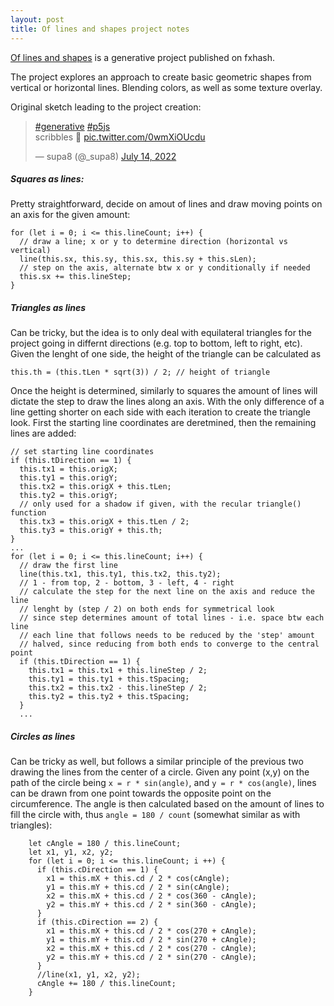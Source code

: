 ```yaml
---
layout: post
title: Of lines and shapes project notes
---
```

<a href="https://www.fxhash.xyz/generative/17015" target="_blank" rel="noopener noreferrer">Of lines and shapes</a>
is a generative project published on fxhash.

The project explores an approach to create basic geometric shapes from vertical or horizontal lines.
Blending colors, as well as some texture overlay.

Original sketch leading to the project creation:

<blockquote class="twitter-tweet"><p lang="en" dir="ltr"><a href="https://twitter.com/hashtag/generative?src=hash&amp;ref_src=twsrc%5Etfw">#generative</a> <a href="https://twitter.com/hashtag/p5js?src=hash&amp;ref_src=twsrc%5Etfw">#p5js</a> <br>scribbles 📝 <a href="https://t.co/0wmXiOUcdu">pic.twitter.com/0wmXiOUcdu</a></p>&mdash; supa8 (@_supa8) <a href="https://twitter.com/_supa8/status/1547700615802851340?ref_src=twsrc%5Etfw">July 14, 2022</a></blockquote> <script async src="https://platform.twitter.com/widgets.js" charset="utf-8"></script> 

##### Squares as lines:
Pretty straightforward, decide on amout of lines and draw moving points on an axis for the given amount:
```
for (let i = 0; i <= this.lineCount; i++) {
  // draw a line; x or y to determine direction (horizontal vs vertical)
  line(this.sx, this.sy, this.sx, this.sy + this.sLen);
  // step on the axis, alternate btw x or y conditionally if needed
  this.sx += this.lineStep;
}
```

##### Triangles as lines
Can be tricky, but the idea is to only deal with equilateral triangles for the project
going in differnt directions (e.g. top to bottom, left to right, etc). Given the lenght of one
side, the height of the triangle can be calculated as
```
this.th = (this.tLen * sqrt(3)) / 2; // height of triangle
```
Once the height is determined, similarly to squares the amount of lines will dictate the step to
draw the lines along an axis. With the only difference of a line getting shorter on each side
with each iteration to create the triangle look. First the starting line coordinates are
deretmined, then the remaining lines are added:
```
// set starting line coordinates
if (this.tDirection == 1) {
  this.tx1 = this.origX;
  this.ty1 = this.origY;
  this.tx2 = this.origX + this.tLen;
  this.ty2 = this.origY;
  // only used for a shadow if given, with the recular triangle() function
  this.tx3 = this.origX + this.tLen / 2;
  this.ty3 = this.origY + this.th;
}
...
for (let i = 0; i <= this.lineCount; i++) {
  // draw the first line
  line(this.tx1, this.ty1, this.tx2, this.ty2);
  // 1 - from top, 2 - bottom, 3 - left, 4 - right
  // calculate the step for the next line on the axis and reduce the line
  // lenght by (step / 2) on both ends for symmetrical look
  // since step determines amount of total lines - i.e. space btw each line
  // each line that follows needs to be reduced by the 'step' amount
  // halved, since reducing from both ends to converge to the central point
  if (this.tDirection == 1) {
    this.tx1 = this.tx1 + this.lineStep / 2;
    this.ty1 = this.ty1 + this.tSpacing;
    this.tx2 = this.tx2 - this.lineStep / 2;
    this.ty2 = this.ty2 + this.tSpacing;
  }
  ...
```

##### Circles as lines
Can be tricky as well, but follows a similar principle of the previous two drawing the lines from the
center of a circle. Given any point (x,y) on the path of the circle being `x = r * sin(angle)`, and
`y = r * cos(angle)`, lines can be drawn from one point towards the opposite point on the circumference.
The angle is then calculated based on the amount of lines to fill the circle with, thus
`angle = 180 / count` (somewhat similar as with triangles):
```
    let cAngle = 180 / this.lineCount;
    let x1, y1, x2, y2;
    for (let i = 0; i <= this.lineCount; i ++) {
      if (this.cDirection == 1) {
        x1 = this.mX + this.cd / 2 * cos(cAngle);
        y1 = this.mY + this.cd / 2 * sin(cAngle);
        x2 = this.mX + this.cd / 2 * cos(360 - cAngle);
        y2 = this.mY + this.cd / 2 * sin(360 - cAngle);
      }
      if (this.cDirection == 2) {
        x1 = this.mX + this.cd / 2 * cos(270 + cAngle);
        y1 = this.mY + this.cd / 2 * sin(270 + cAngle);
        x2 = this.mX + this.cd / 2 * cos(270 - cAngle);
        y2 = this.mY + this.cd / 2 * sin(270 - cAngle);
      }
      //line(x1, y1, x2, y2);
      cAngle += 180 / this.lineCount;
    }
```
